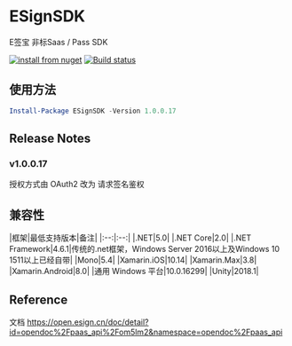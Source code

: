 # ESignSDK
E签宝 非标Saas / Pass SDK

[![install from nuget](http://img.shields.io/nuget/v/ESignSDK.svg?style=flat-square)](https://www.nuget.org/packages/ESignSDK)
[![Build status](https://ci.appveyor.com/api/projects/status/ond7marcfp3flqlf/branch/master?svg=true)](https://ci.appveyor.com/project/chsword/esignsdk/branch/master)

## 使用方法
```powershell
Install-Package ESignSDK -Version 1.0.0.17
```

## Release Notes
### v1.0.0.17 
授权方式由 OAuth2 改为 请求签名鉴权

## 兼容性

|框架|最低支持版本|备注|
|:--:|:--:|
|.NET|5.0|
|.NET Core|2.0|
|.NET Framework|4.6.1|传统的.net框架，Windows Server 2016以上及Windows 10 1511以上已经自带|
|Mono|5.4|
|Xamarin.iOS|10.14|
|Xamarin.Max|3.8|
|Xamarin.Android|8.0|
|通用 Windows 平台|10.0.16299|
|Unity|2018.1|

## Reference

文档
https://open.esign.cn/doc/detail?id=opendoc%2Fpaas_api%2Fom5lm2&namespace=opendoc%2Fpaas_api
